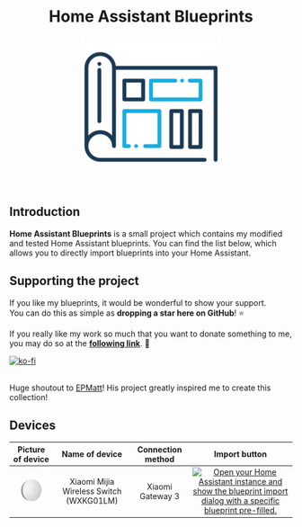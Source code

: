 <div align="center">
  
# Home Assistant Blueprints
  
<img width=250 src="./homeassistant-blueprints-logo.png"/>
<br/>
<br/>
  
</div>

## Introduction

<p>

**Home Assistant Blueprints** is a small project which contains my modified and tested Home Assistant blueprints.
You can find the list below, which allows you to directly import blueprints into your Home Assistant.   

</p>



## Supporting the project

If you like my blueprints, it would be wonderful to show your support.<br>You can do this as simple as **dropping a star here on GitHub**! :star:

If you really like my work so much that you want to donate something to me, you may do so at the **[following link](https://ko-fi.com/FinnGG)**. 🍵<br>

[![ko-fi](https://ko-fi.com/img/githubbutton_sm.svg)](https://ko-fi.com/F2F55J6NI)<br><br>


Huge shoutout to [EPMatt](https://github.com/EPMatt/awesome-ha-blueprints)! His project greatly inspired me to create this collection!<br>

## Devices

| **Picture of device** | **Name of device** | **Connection method** | **Import button** | 
|:--:|:--:|:--:|:--:|
| <img width=140 src="./xiaomi/WXKG01LM/Xiaomi_WXKG01LM.jpg"/> | Xiaomi Mijia Wireless Switch (WXKG01LM) | Xiaomi Gateway 3 | [![Open your Home Assistant instance and show the blueprint import dialog with a specific blueprint pre-filled.](https://my.home-assistant.io/badges/blueprint_import.svg)](https://my.home-assistant.io/redirect/blueprint_import/?blueprint_url=https%3A%2F%2Fgithub.com%2FMoweME%2Fhomeassistant-blueprints%2Fblob%2Fmain%2Fxiaomi%2FWXKG01LM%2FWXKG01LM.yaml) |